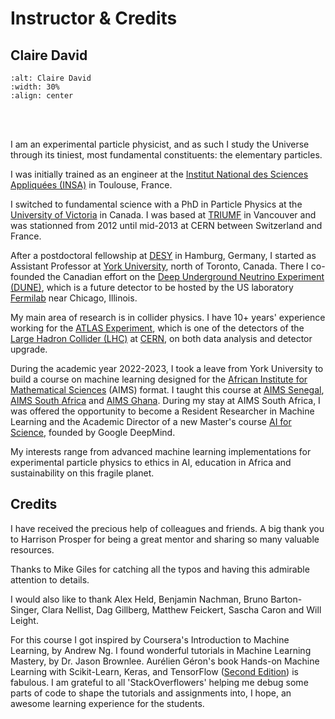 # Instructor & Credits

## Claire David

```{image} ../images/Claire_David_2023_circle.png
:alt: Claire David
:width: 30%
:align: center
```
&nbsp;  
&nbsp;  


I am an experimental particle physicist, and as such I study the Universe through its tiniest, most fundamental constituents: the elementary particles. 

I was initially trained as an engineer at the [Institut National des Sciences Appliquées (INSA)](https://www.insa-toulouse.fr/en/index.html) in Toulouse, France.

I switched to fundamental science with a PhD in Particle Physics at the [University of Victoria](https://www.uvic.ca/science/physics/index.php) in Canada. I was based at [TRIUMF](https://www.triumf.ca/) in Vancouver and was stationned from 2012 until mid-2013 at CERN between Switzerland and France.

After a postdoctoral fellowship at [DESY](https://www.desy.de/) in Hamburg, Germany, I started as Assistant Professor at [York University](https://www.yorku.ca/science/physics/), north of Toronto, Canada. There I co-founded the Canadian effort on the [Deep Underground Neutrino Experiment (DUNE)](https://www.dunescience.org/), which is a future detector to be hosted by the US laboratory [Fermilab](https://www.fnal.gov/) near Chicago, Illinois.

My main area of research is in collider physics. I have 10+ years' experience working for the [ATLAS Experiment](https://atlas.cern/), which is one of the detectors of the [Large Hadron Collider (LHC)](https://home.cern/science/accelerators/large-hadron-collider) at [CERN](https://home.web.cern.ch/), on both data analysis and detector upgrade.

During the academic year 2022-2023, I took a leave from York University to build a course on machine learning designed for the [African Institute for Mathematical Sciences](https://nexteinstein.org/) (AIMS) format. I taught this course at [AIMS Senegal](https://aims-senegal.org/), [AIMS South Africa](https://aims.ac.za/) and [AIMS Ghana](https://aims.edu.gh/). During my stay at AIMS South Africa, I was offered the opportunity to become a Resident Researcher in Machine Learning and the Academic Director of a new Master's course [AI for Science](https://ai.aims.ac.za/), founded by Google DeepMind. 

My interests range from advanced machine learning implementations for experimental particle physics to ethics in AI, education in Africa and sustainability on this fragile planet.


## Credits

I have received the precious help of colleagues and friends. A big thank you to Harrison Prosper for being a great mentor and sharing so many valuable resources.

Thanks to Mike Giles for catching all the typos and having this admirable attention to details.

I would also like to thank Alex Held, Benjamin Nachman, Bruno Barton-Singer, Clara Nellist, Dag Gillberg, Matthew Feickert, Sascha Caron and Will Leight.

For this course I got inspired by Coursera's Introduction to Machine Learning, by Andrew Ng. I found wonderful tutorials in Machine Learning Mastery, by Dr. Jason Brownlee. Aurélien Géron's book Hands-on Machine Learning with Scikit-Learn, Keras, and TensorFlow ([Second Edition](https://www.oreilly.com/library/view/hands-on-machine-learning/9781492032632/)) is fabulous. I am grateful to all 'StackOverflowers' helping me debug some parts of code to shape the tutorials and assignments into, I hope, an awesome learning experience for the students.